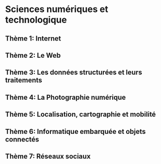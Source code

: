 # Sciences numériques et technologique
## Thème 1: Internet

## Thème 2: Le Web

## Thème 3: Les données structurées et leurs traitements

## Thème 4: La Photographie numérique

## Thème 5: Localisation, cartographie et mobilité

## Thème 6: Informatique embarquée et objets connectés

## Thème 7: Réseaux sociaux


